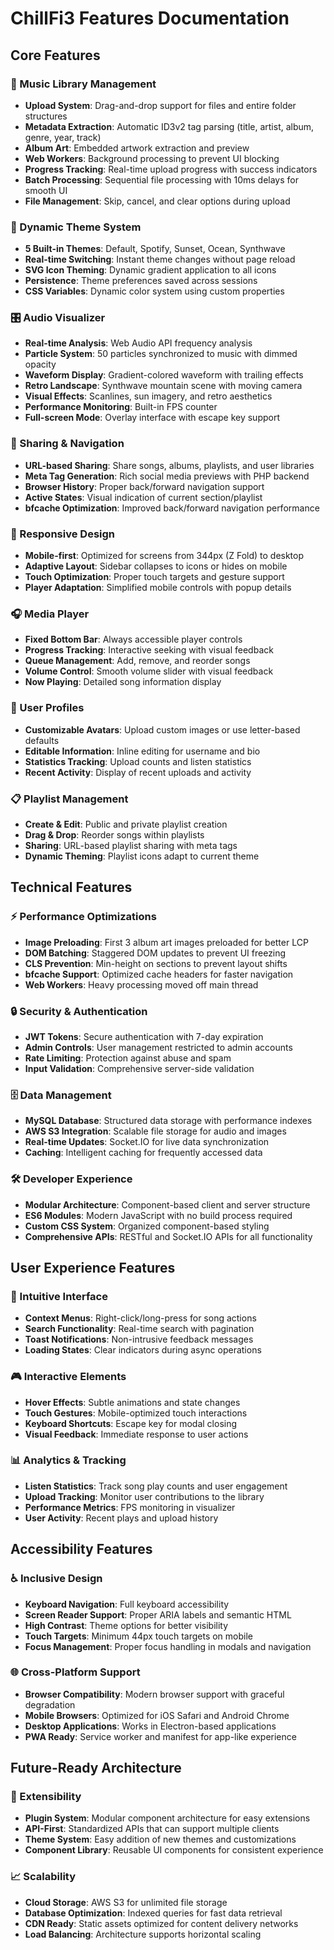 # ChillFi3 Features Documentation

## Core Features

### 🎵 Music Library Management
- **Upload System**: Drag-and-drop support for files and entire folder structures
- **Metadata Extraction**: Automatic ID3v2 tag parsing (title, artist, album, genre, year, track)
- **Album Art**: Embedded artwork extraction and preview
- **Web Workers**: Background processing to prevent UI blocking
- **Progress Tracking**: Real-time upload progress with success indicators
- **Batch Processing**: Sequential file processing with 10ms delays for smooth UI
- **File Management**: Skip, cancel, and clear options during upload

### 🎨 Dynamic Theme System
- **5 Built-in Themes**: Default, Spotify, Sunset, Ocean, Synthwave
- **Real-time Switching**: Instant theme changes without page reload
- **SVG Icon Theming**: Dynamic gradient application to all icons
- **Persistence**: Theme preferences saved across sessions
- **CSS Variables**: Dynamic color system using custom properties

### 🎛️ Audio Visualizer
- **Real-time Analysis**: Web Audio API frequency analysis
- **Particle System**: 50 particles synchronized to music with dimmed opacity
- **Waveform Display**: Gradient-colored waveform with trailing effects
- **Retro Landscape**: Synthwave mountain scene with moving camera
- **Visual Effects**: Scanlines, sun imagery, and retro aesthetics
- **Performance Monitoring**: Built-in FPS counter
- **Full-screen Mode**: Overlay interface with escape key support

### 🔗 Sharing & Navigation
- **URL-based Sharing**: Share songs, albums, playlists, and user libraries
- **Meta Tag Generation**: Rich social media previews with PHP backend
- **Browser History**: Proper back/forward navigation support
- **Active States**: Visual indication of current section/playlist
- **bfcache Optimization**: Improved back/forward navigation performance

### 📱 Responsive Design
- **Mobile-first**: Optimized for screens from 344px (Z Fold) to desktop
- **Adaptive Layout**: Sidebar collapses to icons or hides on mobile
- **Touch Optimization**: Proper touch targets and gesture support
- **Player Adaptation**: Simplified mobile controls with popup details

### 🎧 Media Player
- **Fixed Bottom Bar**: Always accessible player controls
- **Progress Tracking**: Interactive seeking with visual feedback
- **Queue Management**: Add, remove, and reorder songs
- **Volume Control**: Smooth volume slider with visual feedback
- **Now Playing**: Detailed song information display

### 👤 User Profiles
- **Customizable Avatars**: Upload custom images or use letter-based defaults
- **Editable Information**: Inline editing for username and bio
- **Statistics Tracking**: Upload counts and listen statistics
- **Recent Activity**: Display of recent uploads and activity

### 📋 Playlist Management
- **Create & Edit**: Public and private playlist creation
- **Drag & Drop**: Reorder songs within playlists
- **Sharing**: URL-based playlist sharing with meta tags
- **Dynamic Theming**: Playlist icons adapt to current theme

## Technical Features

### ⚡ Performance Optimizations
- **Image Preloading**: First 3 album art images preloaded for better LCP
- **DOM Batching**: Staggered DOM updates to prevent UI freezing
- **CLS Prevention**: Min-height on sections to prevent layout shifts
- **bfcache Support**: Optimized cache headers for faster navigation
- **Web Workers**: Heavy processing moved off main thread

### 🔒 Security & Authentication
- **JWT Tokens**: Secure authentication with 7-day expiration
- **Admin Controls**: User management restricted to admin accounts
- **Rate Limiting**: Protection against abuse and spam
- **Input Validation**: Comprehensive server-side validation

### 🗄️ Data Management
- **MySQL Database**: Structured data storage with performance indexes
- **AWS S3 Integration**: Scalable file storage for audio and images
- **Real-time Updates**: Socket.IO for live data synchronization
- **Caching**: Intelligent caching for frequently accessed data

### 🛠️ Developer Experience
- **Modular Architecture**: Component-based client and server structure
- **ES6 Modules**: Modern JavaScript with no build process required
- **Custom CSS System**: Organized component-based styling
- **Comprehensive APIs**: RESTful and Socket.IO APIs for all functionality

## User Experience Features

### 🎯 Intuitive Interface
- **Context Menus**: Right-click/long-press for song actions
- **Search Functionality**: Real-time search with pagination
- **Toast Notifications**: Non-intrusive feedback messages
- **Loading States**: Clear indicators during async operations

### 🎮 Interactive Elements
- **Hover Effects**: Subtle animations and state changes
- **Touch Gestures**: Mobile-optimized touch interactions
- **Keyboard Shortcuts**: Escape key for modal closing
- **Visual Feedback**: Immediate response to user actions

### 📊 Analytics & Tracking
- **Listen Statistics**: Track song play counts and user engagement
- **Upload Tracking**: Monitor user contributions to the library
- **Performance Metrics**: FPS monitoring in visualizer
- **User Activity**: Recent plays and upload history

## Accessibility Features

### ♿ Inclusive Design
- **Keyboard Navigation**: Full keyboard accessibility
- **Screen Reader Support**: Proper ARIA labels and semantic HTML
- **High Contrast**: Theme options for better visibility
- **Touch Targets**: Minimum 44px touch targets on mobile
- **Focus Management**: Proper focus handling in modals and navigation

### 🌐 Cross-Platform Support
- **Browser Compatibility**: Modern browser support with graceful degradation
- **Mobile Browsers**: Optimized for iOS Safari and Android Chrome
- **Desktop Applications**: Works in Electron-based applications
- **PWA Ready**: Service worker and manifest for app-like experience

## Future-Ready Architecture

### 🔧 Extensibility
- **Plugin System**: Modular component architecture for easy extensions
- **API-First**: Standardized APIs that can support multiple clients
- **Theme System**: Easy addition of new themes and customizations
- **Component Library**: Reusable UI components for consistent experience

### 📈 Scalability
- **Cloud Storage**: AWS S3 for unlimited file storage
- **Database Optimization**: Indexed queries for fast data retrieval
- **CDN Ready**: Static assets optimized for content delivery networks
- **Load Balancing**: Architecture supports horizontal scaling